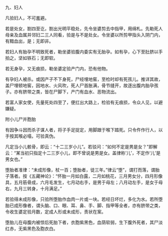 九、妇人

凡验妇人，不可羞避。

若是处女，劄四至讫，劄出光明平稳处，先令坐婆剪去中指甲，用绵札。先勒死人母亲及血属并邻妇二三人同看，验是与不是处女。令坐婆以所剪甲指头入阴门内，有黯血出，是；无即非。

若妇人有胎孕不明致死者，勒坐婆验腹内委实有无胎孕。如有孕，心下至肚脐以手拍之，坚如铁石；无即软。

若无身孕，又无痕损，勒坐婆定验产门内，恐有他物。

有孕妇人被杀。或因产子不下身死，尸经埋地窖，至检时却有死孩儿。推详其故，盖尸埋顿地窖，因地水、火风吹，死人尸首胀满，骨节缝开，故逐出腹内胎孕孩子。亦有脐带之类，皆在尸脚下，产门有血水、恶物流出。 

若富人家女使，先量死处四至了，便扛出大路上，检验有无痕损，令众人见，以避嫌疑。 

附小儿尸并胞胎

有因争斗因而杀子谋人者，将子手足捉定，用脚跟于喉下踏死。只令仵作行人，以手按其喉必塌，可验真伪。 

凡定当小儿骸骨，即云：“十二三岁小儿”。若驳问：“如何不定是男是女？”即解云：“某当初只指定十二三岁小儿，即不曾说是男是女。盖律称‘儿’，不定作‘儿’是男女也。” 

堕胎者准律：“未成形像，杖一百；堕胎者，徒三年。”律云“堕”，谓打而落，谓胎子落者。按《五藏神论》：“怀胎一月如白露，二月如桃花，三月男女分，四月形像具，五月筋骨成，六月毛发生，七月动右手，是男于母左；八月动左手，是女于母右，九月三转身，十月满足。”

若验得未成形像，只验所堕胎作血肉一片或一块。若经日坏烂，多化为水。若所堕胎已成形像者，谓头脑、口、眼、耳、鼻、手、脚、指甲等全者，亦有脐带之类，令收生婆定验月数，定成人形或未成形，责状在案。

堕胎儿在母腹内被惊后死胎下者，衣胞紫黑色，血荫软弱，生下腹外死者，其尸淡红赤，无紫黑色及胞衣白。

